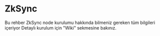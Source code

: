 # ZkSync
Bu rehber ZkSync node kurulumu hakkında bilmeniz gereken tüm bilgileri içeriyor
Detaylı kurulum için "Wiki" sekmesine bakınız.
